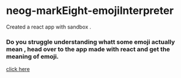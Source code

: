 # neog-markEight-emojiInterpreter
Created a react app with sandbox . 
### Do you struggle understanding whatt some emoji actually mean , head over to the app made with react and get the meaning of emoji.
[click here](https://wjls4.csb.app/)
